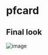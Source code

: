 # pfcard

Final look
----------------
![image](https://github.com/user-attachments/assets/75b060cd-ce61-4d7b-9b84-8e4fe1f43f02)


